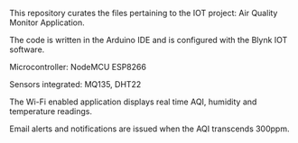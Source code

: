 This repository curates the files pertaining to the IOT project: Air Quality Monitor Application.

The code is written in the Arduino IDE and is configured with the Blynk IOT software.

Microcontroller: NodeMCU ESP8266

Sensors integrated: MQ135, DHT22

The Wi-Fi enabled application displays real time AQI, humidity and temperature readings.

Email alerts and notifications are issued when the AQI transcends 300ppm.
